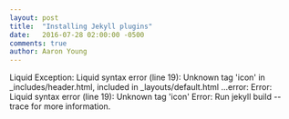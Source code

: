 ```yaml
---
layout: post
title:  "Installing Jekyll plugins"
date:   2016-07-28 02:00:00 -0500
comments: true
author: Aaron Young
---
```




Liquid Exception: Liquid syntax error (line 19): Unknown tag 'icon' in _includes/header.html, included in _layouts/default.html
...error:
             Error: Liquid syntax error (line 19): Unknown tag 'icon'
             Error: Run jekyll build --trace for more information.
